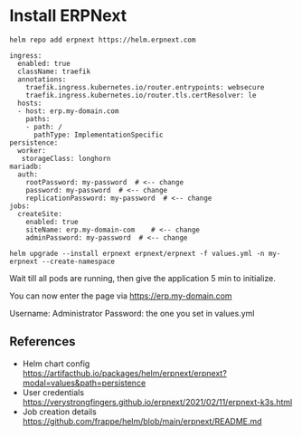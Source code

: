 # Install ERPNext

```
helm repo add erpnext https://helm.erpnext.com
```


```
ingress:
  enabled: true
  className: traefik
  annotations:
    traefik.ingress.kubernetes.io/router.entrypoints: websecure
    traefik.ingress.kubernetes.io/router.tls.certResolver: le
  hosts:
  - host: erp.my-domain.com
    paths:
    - path: /
      pathType: ImplementationSpecific
persistence:
  worker:
   storageClass: longhorn
mariadb:
  auth:
    rootPassword: my-password  # <-- change
    password: my-password  # <-- change
    replicationPassword: my-password  # <-- change
jobs:
  createSite:
    enabled: true
    siteName: erp.my-domain-com    # <-- change
    adminPassword: my-password  # <-- change
```


```
helm upgrade --install erpnext erpnext/erpnext -f values.yml -n my-erpnext --create-namespace
```
Wait till all pods are running, then give the application 5 min to initialize.

You can now enter the page via https://erp.my-domain.com

Username: Administrator
Password: the one you set in values.yml

## References
* Helm chart config https://artifacthub.io/packages/helm/erpnext/erpnext?modal=values&path=persistence
* User credentials https://verystrongfingers.github.io/erpnext/2021/02/11/erpnext-k3s.html
* Job creation details https://github.com/frappe/helm/blob/main/erpnext/README.md
